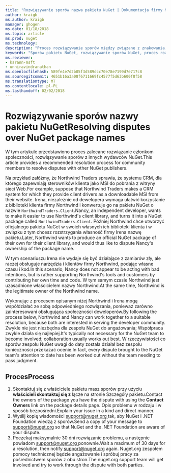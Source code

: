 ```yaml
---
title: "Rozwiązywanie sporów nazwa pakietu NuGet | Dokumentacja firmy Microsoft"
author: kraigb
ms.author: kraigb
manager: ghogen
ms.date: 01/18/2018
ms.topic: article
ms.prod: nuget
ms.technology: 
description: "Proces rozwiązywanie sporów między związane z znakowania, znaków towarowych i innych konfliktów wydawcy pakietu NuGet."
keywords: "Sporów pakietu NuGet, rozwiązywanie sporów NuGet, proces rozpoznawania sporów"
ms.reviewer:
- karann-msft
- unniravindranathan
ms.openlocfilehash: 589fe4e7d2b05f3d589dcc70e78e7199d7e717c8
ms.sourcegitcommit: 4651b16a3a08f6711669fc4577f5d63b600f8f58
ms.translationtype: MT
ms.contentlocale: pl-PL
ms.lasthandoff: 02/02/2018
---
```

# <a name="resolving-disputes-over-nuget-package-names"></a><span data-ttu-id="d4375-104">Rozwiązywanie sporów nazwy pakietu NuGet</span><span class="sxs-lookup"><span data-stu-id="d4375-104">Resolving disputes over NuGet package names</span></span>

<span data-ttu-id="d4375-105">W tym artykule przedstawiono proces zalecane rozwiązanie członkom społeczności, rozwiązywanie sporów z innych wydawców NuGet.</span><span class="sxs-lookup"><span data-stu-id="d4375-105">This article provides a recommended resolution process for community members to resolve disputes with other NuGet publishers.</span></span>

<span data-ttu-id="d4375-106">Na przykład załóżmy, że Northwind Traders sprawia, że systemu CRM, dla którego zapewniają sterowników klienta jako MSI do pobrania z witryny sieci Web.</span><span class="sxs-lookup"><span data-stu-id="d4375-106">For example, suppose that Northwind Traders makes a CRM system for which they provide client drivers as a downloadable MSI from their website.</span></span> <span data-ttu-id="d4375-107">Irena, niezależnie od dewelopera wymaga ułatwić korzystanie z biblioteki klienta firmy Northwind i konwertuje go na pakietu NuGet o nazwie `NorthwindTraders.Client`.</span><span class="sxs-lookup"><span data-stu-id="d4375-107">Nancy, an independent developer, wants to make it easier to use Northwind's client library, and turns it into a NuGet package called `NorthwindTraders.Client`.</span></span> <span data-ttu-id="d4375-108">Później Northwind chce utworzyć oficjalnego pakietu NuGet w swoich własnych ich biblioteki klienta i w związku z tym chcesz rozstrzygania własność firmy Irena nazwę pakietu.</span><span class="sxs-lookup"><span data-stu-id="d4375-108">Later, Northwind wants to produce an official NuGet package of their own for their client library, and would thus like to dispute Nancy's ownership of the package name.</span></span>

<span data-ttu-id="d4375-109">W tym scenariuszu Irena nie wydaje się być działające z zamiarów zły, ale raczej obsługuje narzędzia i klientów firmy Northwind, podając własne czasu i kod.</span><span class="sxs-lookup"><span data-stu-id="d4375-109">In this scenario, Nancy does not appear to be acting with bad intentions, but is rather supporting Northwind's tools and customers by contributing her own time and code.</span></span> <span data-ttu-id="d4375-110">W tym samym czasie Northwind jest uzasadnione właścicielem nazwy Northwind.</span><span class="sxs-lookup"><span data-stu-id="d4375-110">At the same time, Northwind is the legitimate owner of the Northwind name.</span></span>

<span data-ttu-id="d4375-111">Wykonując z procesem opisanym niżej Northwind i Irena mogą współdziałać ze sobą odpowiedniego rozwiązania, ponieważ zarówno zainteresowani obsługująca społeczności deweloperów.</span><span class="sxs-lookup"><span data-stu-id="d4375-111">By following the process below, Northwind and Nancy can work together to a suitable resolution, because both are interested in serving the developer community.</span></span> <span data-ttu-id="d4375-112">Zwykle nie jest niezbędna dla zespołu NuGet do angażowania; Współpraca zwykle działa się najlepiej.</span><span class="sxs-lookup"><span data-stu-id="d4375-112">It's typically not necessary for the NuGet team to become involved; collaboration usually works out best.</span></span> <span data-ttu-id="d4375-113">W rzeczywistości co sporów zespołu NuGet uwagi do daty została działał bez zespołu konieczności przekazać ocenie.</span><span class="sxs-lookup"><span data-stu-id="d4375-113">In fact, every dispute brought to the NuGet team's attention to date has been worked out without the team needing to pass judgment.</span></span>

## <a name="process"></a><span data-ttu-id="d4375-114">Proces</span><span class="sxs-lookup"><span data-stu-id="d4375-114">Process</span></span>

1. <span data-ttu-id="d4375-115">Skontaktuj się z właściciele pakietu masz sporów przy użyciu **właścicieli skontaktuj się z** łącze na stronie Szczegóły pakietu.</span><span class="sxs-lookup"><span data-stu-id="d4375-115">Contact the owners of the package you have the dispute with using the **Contact Owners** link on the package details page.</span></span> <span data-ttu-id="d4375-116">Opis problemu w rodzaju i w sposób bezpośredni.</span><span class="sxs-lookup"><span data-stu-id="d4375-116">Explain your issue in a kind and direct manner.</span></span>
1. <span data-ttu-id="d4375-117">Wyślij kopię wiadomości [ support@nuget.org ](mailto:support@nuget.org) tak, aby NuGet i .NET Foundation wiedzą z sporów.</span><span class="sxs-lookup"><span data-stu-id="d4375-117">Send a copy of your message to [support@nuget.org](mailto:support@nuget.org) so that NuGet and the .NET Foundation are aware of your dispute.</span></span>
1. <span data-ttu-id="d4375-118">Poczekaj maksymalnie 30 dni rozwiązanie problemu, a następnie powiadom [ support@nuget.org ](mailto:support@nuget.org) ponownie.</span><span class="sxs-lookup"><span data-stu-id="d4375-118">Wait a maximum of 30 days for a resolution, then notify [support@nuget.org](mailto:support@nuget.org) again.</span></span> <span data-ttu-id="d4375-119">Nuget.org zespołem pomocy technicznej będzie angażowanie i spróbuj pracy za pośrednictwem sporów z obu stron.</span><span class="sxs-lookup"><span data-stu-id="d4375-119">The nuget.org support team will get involved and try to work through the dispute with both parties.</span></span>
